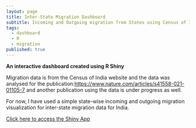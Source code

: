 ```yaml
---
layout: page
title: Inter-State Migration Dashboard  
subtitle: Incoming and Outgoing migration from States using Census of India 2011 data
tags:
  - dashboard
  - R
  - migration
published: true
---
```


**An interactive dashboard created using R Shiny**

Migration data is from the Census of India website and the data was analysed for the publication:https://www.nature.com/articles/s41558-021-01105-7 and another publication using the data is under progress as well.

For now, I have used a simple state-wise incoming and outgoing migration visualization for inter-state migration data for India. 

[Click here to access the Shiny App](https://sumandharmasthala.shinyapps.io/MigDashboard/)

